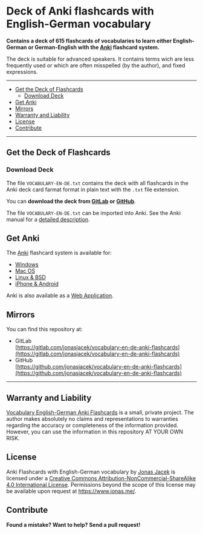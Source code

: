 # Deck of Anki flashcards with English-German vocabulary
**Contains a deck of 615 flashcards of vocabularies to learn either English-German or German-English with the [Anki](https://apps.ankiweb.net/) flashcard system.**

The deck is suitable for advanced speakers. It contains terms wich are less frequently used or which are often misspelled (by the author), and fixed expressions.

---

- [Get the Deck of Flashcards](#get-the-deck-of-flashcards)
  - [Download Deck](#download-deck)
- [Get Anki](#get-anki)
- [Mirrors](#mirrors)
- [Warranty and Liability](#warranty-and-liability)
- [License](#license)
- [Contribute](#contribute)

---

## Get the Deck of Flashcards
### Download Deck
The file `VOCABULARY-EN-DE.txt` contains the deck with all flashcards in the Anki deck card farmat format in plain text with the `.txt` file extension. 

You can **download the deck from [GitLab](https://gitlab.com/jonasjacek/vocabulary-en-de-anki-flashcards/raw/master/VOCABULARY-EN-DE.txt) or [GitHub](https://github.com/jonasjacek/vocabulary-en-de-anki-flashcards/raw/master/VOCABULARY-EN-DE.txt)**. 

The file `VOCABULARY-EN-DE.txt` can be imported into Anki. See the Anki manual for a [detailed description](https://apps.ankiweb.net/docs/manual.html#importing).


## Get Anki

The [Anki](https://apps.ankiweb.net/) flashcard system is available for:

- [Windows](https://apps.ankiweb.net/#windows)
- [Mac OS](https://apps.ankiweb.net/#mac)
- [Linux & BSD](https://apps.ankiweb.net/#linux)
- [iPhone & Android](https://apps.ankiweb.net/#ios)

Anki is also available as a [Web Application](https://apps.ankiweb.net/).

## Mirrors

You can find this repository at:
* GitLab  
  [https://gitlab.com/jonasjacek/vocabulary-en-de-anki-flashcards](https://gitlab.com/jonasjacek/vocabulary-en-de-anki-flashcards)
* GitHub  
  [https://github.com/jonasjacek/vocabulary-en-de-anki-flashcards](https://github.com/jonasjacek/vocabulary-en-de-anki-flashcards)

***

## Warranty and Liability
[Vocabulary English-German Anki Flashcards](https://gitlab.com/jonasjacek/vocabulary-en-de/) is a small, private project. The author makes absolutely no claims and representations to warranties regarding the accuracy or completeness of the information provided. However, you can use the information in this repository AT YOUR OWN RISK.

## License

<span xmlns:dct="http://purl.org/dc/terms/" href="http://purl.org/dc/dcmitype/Text" property="dct:title" rel="dct:type">Anki Flashcards with English-German vocabulary</span> by <a xmlns:cc="http://creativecommons.org/ns#" href="https://gitlab.com/jonasjacek/vocabulary-en-de-anki-flashcards" property="cc:attributionName" rel="cc:attributionURL">Jonas Jacek</a> is licensed under a <a rel="license" href="http://creativecommons.org/licenses/by-nc-sa/4.0/">Creative Commons Attribution-NonCommercial-ShareAlike 4.0 International License</a>. Permissions beyond the scope of this license may be available upon request at <a xmlns:cc="http://creativecommons.org/ns#" href="https://www.jonas.me/contact" rel="cc:morePermissions">https://www.jonas.me/</a>.

## Contribute

**Found a mistake? Want to help? Send a pull request!**
